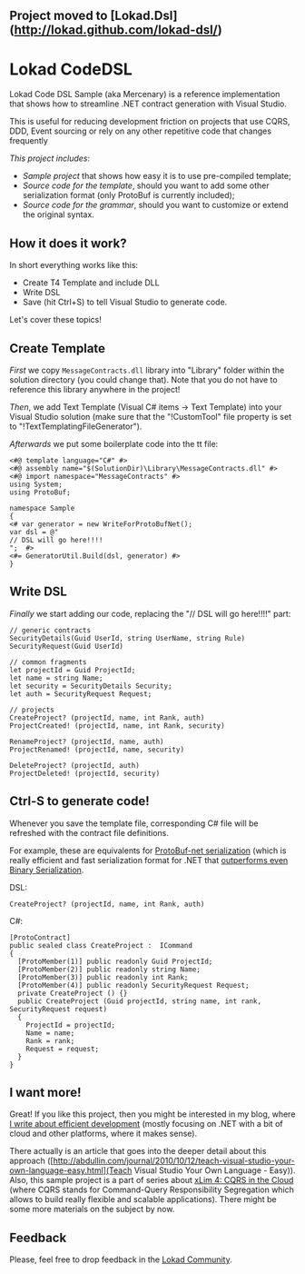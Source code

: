 Project moved to [Lokad.Dsl] (http://lokad.github.com/lokad-dsl/)
-----




Lokad CodeDSL
=============

Lokad Code DSL Sample (aka Mercenary) is a reference implementation that shows how to streamline .NET contract generation with Visual Studio.

This is useful for reducing development friction on projects that use CQRS, DDD, Event sourcing or rely on any other repetitive code that changes frequently

*This project includes*:

  * *Sample project* that shows how easy it is to use pre-compiled template;
  * *Source code for the template*, should you want to add some other serialization format (only ProtoBuf is currently included);
  * *Source code for the grammar*, should you want to customize or extend the original syntax.

How it does it work?
--------------------

In short everything works like this:

  * Create T4 Template and include DLL  
  * Write DSL
  * Save (hit Ctrl+S) to tell Visual Studio to generate code.

Let's cover these topics!

Create Template
---------------

*First* we copy `MessageContracts.dll` library into "Library" folder within the solution directory (you could change that). Note that you do not have to reference this library anywhere in the project!

*Then*, we add Text Template (Visual C# items -> Text Template) into your Visual Studio solution (make sure that the "!CustomTool" file property is set to "!TextTemplatingFileGenerator").

*Afterwards* we put some boilerplate code into the tt file:

    <#@ template language="C#" #>
    <#@ assembly name="$(SolutionDir)\Library\MessageContracts.dll" #>
    <#@ import namespace="MessageContracts" #>
    using System;
    using ProtoBuf;
    
    namespace Sample 
    {
    <# var generator = new WriteForProtoBufNet();	
    var dsl = @"
    // DSL will go here!!!!
    ";	#>
    <#= GeneratorUtil.Build(dsl, generator) #>
    }

Write DSL
--------

*Finally* we start adding our code, replacing the "// DSL will go here!!!!" part:

    // generic contracts
    SecurityDetails(Guid UserId, string UserName, string Rule)
    SecurityRequest(Guid UserId)
    
    // common fragments
    let projectId = Guid ProjectId;
    let name = string Name;
    let security = SecurityDetails Security;
    let auth = SecurityRequest Request;
    
    // projects
    CreateProject? (projectId, name, int Rank, auth)
    ProjectCreated! (projectId, name, int Rank, security)
    
    RenameProject? (projectId, name, auth)
    ProjectRenamed! (projectId, name, security)
    
    DeleteProject? (projectId, auth)
    ProjectDeleted! (projectId, security)

Ctrl-S to generate code!
------------------------

Whenever you save the template file, corresponding C# file will be refreshed with the contract file definitions.

For example, these are equivalents for [ProtoBuf-net serialization](http://code.google.com/p/protobuf-net/) (which is really efficient and fast serialization format for .NET that [outperforms even Binary Serialization](http://abdullin.com/journal/2010/7/24/lokad-cqrs-using-protocol-buffers-serialization-for-azure-me.html). 


DSL:

    CreateProject? (projectId, name, int Rank, auth)

C#:

    [ProtoContract]
    public sealed class CreateProject :  ICommand
    {
      [ProtoMember(1)] public readonly Guid ProjectId;
      [ProtoMember(2)] public readonly string Name;
      [ProtoMember(3)] public readonly int Rank;
      [ProtoMember(4)] public readonly SecurityRequest Request;
      private CreateProject () {}
      public CreateProject (Guid projectId, string name, int rank, SecurityRequest request)
      {
        ProjectId = projectId;
        Name = name;
        Rank = rank;
        Request = request;
      }
    }

I want more!
------------

Great! If you like this project, then you might be interested in my blog, where [I write about efficient development](http://abdullin.com/) (mostly focusing on .NET with a bit of cloud and other platforms, where it makes sense). 

There actually is an article that goes into the deeper detail about this approach ([http://abdullin.com/journal/2010/10/12/teach-visual-studio-your-own-language-easy.html](Teach Visual Studio Your Own Language - Easy)). Also, this sample project is a part of series about [xLim 4: CQRS in the Cloud](http://abdullin.com/xlim/ ) (where CQRS stands for Command-Query Responsibility Segregation which allows to build really flexible and scalable applications). There might be some more materials on the subject by now.

Feedback
--------

Please, feel free to drop feedback in the [Lokad Community](https://groups.google.com/forum/#!forum/lokad).
